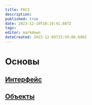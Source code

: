 ```yaml
---
title: PAC3
description: 
published: true
date: 2023-12-19T10:19:41.607Z
tags: 
editor: markdown
dateCreated: 2023-12-09T15:59:06.690Z
---
```


# Основы

## [Интерфейс](/PAC3/Интерфейс)

## [Объекты](/PAC3/objects)